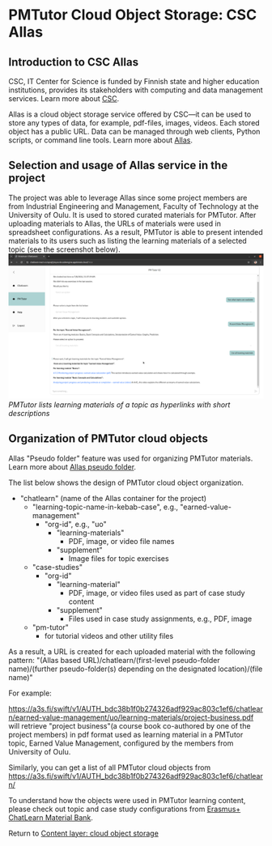 # PMTutor Cloud Object Storage: CSC Allas

## Introduction to CSC Allas
CSC, IT Center for Science is funded by Finnish state and higher education institutions, provides its stakeholders with
computing and data management services. Learn more about [CSC](https://csc.fi/en/about-us/what-csc/).

Allas is a cloud object storage service offered by CSC&mdash;it can be used to store any types of data, for example, pdf-files,
images, videos. Each stored object has a public URL. Data can be managed through web clients, Python scripts, or command line tools. 
Learn more about [Allas](https://docs.csc.fi/data/Allas/introduction/).

## Selection and usage of Allas service in the project
The project was able to leverage Allas since some project members are from Industrial Engineering and Management, 
Faculty of Technology at the University of Oulu. It is used to stored curated materials for PMTutor. After uploading materials to Allas, the
URLs of materials were used in spreadsheet configurations. As a result, PMTutor is able to present intended materials to 
its users such as listing the learning materials of a selected topic (see the screenshot below).
![Show learning materials as hyperlinks](images/show-learning-materials.png)
*PMTutor lists learning materials of a topic as hyperlinks with short descriptions*

## Organization of PMTutor cloud objects
Allas "Pseudo folder" feature was used for organizing PMTutor materials. Learn more about [Allas pseudo folder](https://docs.csc.fi/data/Allas/terms_and_concepts/#pseudo-folder).

The list below shows the design of PMTutor cloud object organization.
* "chatlearn" (name of the Allas container for the project)
  * "learning-topic-name-in-kebab-case", e.g., "earned-value-management"
    * "org-id", e.g., "uo"
      * "learning-materials"
        * PDF, image, or video file names
      * "supplement"
        * Image files for topic exercises
  * "case-studies"
    * "org-id"
      * "learning-material"
        * PDF, image, or video files used as part of case study content
      * "supplement"
        * Files used in case study assignments, e.g., PDF, image
  * "pm-tutor"
    * for tutorial videos and other utility files

As a result, a URL is created for each uploaded material with the following pattern:
"(Allas based URL)/chatlearn/(first-level pseudo-folder name)/(further pseudo-folder(s) depending on the designated location)/(file name)"

For example:

https://a3s.fi/swift/v1/AUTH_bdc38b1f0b274326adf929ac803c1ef6/chatlearn/earned-value-management/uo/learning-materials/project-business.pdf will
retrieve "project business"(a course book co-authored by one of the project members) in pdf format used as learning material in a PMTutor topic, Earned Value Management, 
configured by the members from University of Oulu.

Similarly, you can get a list of all PMTutor cloud objects from https://a3s.fi/swift/v1/AUTH_bdc38b1f0b274326adf929ac803c1ef6/chatlearn/

To understand how the objects were used in PMTutor learning content, please check out topic and case study configurations from [Erasmus+ ChatLearn Material Bank](https://drive.google.com/drive/folders/1u6GvKGGqeYbRgt4HwSUUCB6z1oYjGXxB).

Return to [Content layer: cloud object storage](../README.md#cloud-object-storage)
